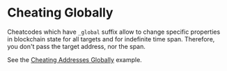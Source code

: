 # Cheating Globally

Cheatcodes which have `_global` suffix allow to change specific properties in blockchain state for all targets and for indefinite time span. Therefore, you don't pass the target address, nor the span.

See the [Cheating Addresses Globally](../../testing/using-cheatcodes.md#cheating-addresses-globally) example.

